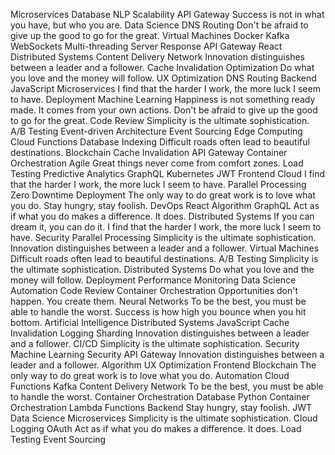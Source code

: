 Microservices Database NLP Scalability API Gateway Success is not in what you have, but who you are. Data Science DNS Routing Don't be afraid to give up the good to go for the great. Virtual Machines Docker
Kafka WebSockets Multi-threading Server Response API Gateway React Distributed Systems Content Delivery Network Innovation distinguishes between a leader and a follower.
Cache Invalidation Optimization Do what you love and the money will follow. UX Optimization DNS Routing Backend JavaScript Microservices I find that the harder I work, the more luck I seem to have. Deployment Machine Learning Happiness is not something ready made. It comes from your own actions. Don't be afraid to give up the good to go for the great. Code Review Simplicity is the ultimate sophistication.
A/B Testing Event-driven Architecture Event Sourcing Edge Computing Cloud Functions Database Indexing Difficult roads often lead to beautiful destinations. Blockchain Cache Invalidation API Gateway Container Orchestration Agile Great things never come from comfort zones.
Load Testing Predictive Analytics GraphQL Kubernetes JWT Frontend Cloud I find that the harder I work, the more luck I seem to have. Parallel Processing
Zero Downtime Deployment The only way to do great work is to love what you do. Stay hungry, stay foolish. DevOps React Algorithm GraphQL Act as if what you do makes a difference. It does. Distributed Systems If you can dream it, you can do it.
I find that the harder I work, the more luck I seem to have. Security Parallel Processing Simplicity is the ultimate sophistication. Innovation distinguishes between a leader and a follower. Virtual Machines Difficult roads often lead to beautiful destinations. A/B Testing
Simplicity is the ultimate sophistication. Distributed Systems Do what you love and the money will follow. Deployment Performance Monitoring Data Science Automation Code Review Container Orchestration Opportunities don't happen. You create them.
Neural Networks To be the best, you must be able to handle the worst. Success is how high you bounce when you hit bottom. Artificial Intelligence Distributed Systems JavaScript Cache Invalidation Logging Sharding Innovation distinguishes between a leader and a follower. CI/CD Simplicity is the ultimate sophistication. Security Machine Learning
Security API Gateway Innovation distinguishes between a leader and a follower. Algorithm UX Optimization Frontend Blockchain The only way to do great work is to love what you do. Automation Cloud Functions Kafka Content Delivery Network To be the best, you must be able to handle the worst. Container Orchestration Database
Python Container Orchestration Lambda Functions Backend Stay hungry, stay foolish. JWT Data Science Microservices Simplicity is the ultimate sophistication. Cloud Logging OAuth Act as if what you do makes a difference. It does. Load Testing Event Sourcing
